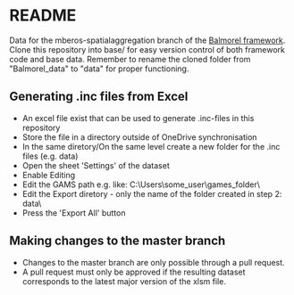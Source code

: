 # README #

Data for the mberos-spatialaggregation branch of the [Balmorel framework](https://github.com/balmorelcommunity/Balmorel/tree/mberos-spatialaggregation). Clone this repository into base/ for easy version control of both framework code and base data. Remember to rename the cloned folder from "Balmorel_data" to "data" for proper functioning. 

## Generating .inc files from Excel
* An excel file exist that can be used to generate .inc-files in this repository
* Store the file in a directory outside of OneDrive synchronisation
* In the same diretory/On the same level create a new folder for the .inc files (e.g. data)
* Open the sheet 'Settings' of the dataset
* Enable Editing
* Edit the GAMS path e.g. like: C:\Users\some_user\games_folder\
* Edit the Export diretory - only the name of the folder created in step 2: data\
* Press the 'Export All' button

## Making changes to the master branch
* Changes to the master branch are only possible through a pull request.
* A pull request must only be approved if the resulting dataset corresponds to the latest major version of the xlsm file.

